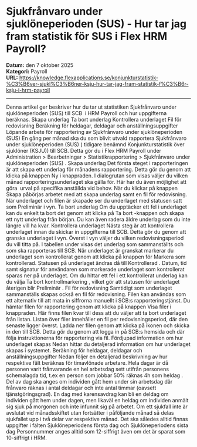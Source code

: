 # Sjukfrånvaro under sjuklöneperioden (SUS) - Hur tar jag fram statistik för SUS i Flex HRM Payroll?

**Datum:** den 7 oktober 2025  
**Kategori:** Payroll  
**URL:** https://knowledge.flexapplications.se/konjunkturstatistik-%C3%B6ver-sjukl%C3%B6ner-ksju-hur-tar-jag-fram-statistik-f%C3%B6r-ksju-i-hrm-payroll

---

Denna artikel ger beskriver hur du tar ut statistiken Sjukfrånvaro under sjuklöneperioden (SUS) till SCB  i HRM Payroll och hur uppgifterna beräknas.
Skapa underlag
Ta bort underlag
Kontrollera underlaget
Fil för redovisning
Beräkning för heldagar, deldagar och anställningsuppgifter
Löpande arbete för rapportering av Sjukfrånvaro under sjuklöneperioden (SUS)
En gång per månad ska du som blivit utvald rapportera
Sjukfrånvaro under sjuklöneperioden (SUS)
(
tidigare benämnd
Konjunkturstatistik över sjuklöner (KSJU))
till SCB. Detta gör du i Flex HRM Payroll under
Administration > Bearbetningar > Statistikrapportering > Sjukfrånvaro under sjuklöneperioden (SUS)
.
Skapa underlag
Det första steget i rapporteringen är att skapa ett underlag för månadens rapportering. Detta gör du genom att klicka på knappen
Ny
i knappraden.
I dialogrutan som visas väljer du vilken månad rapporteringsunderlaget ska gälla för. Här har du även möjlighet att göra  urval på specifika anställda vid behov.
När du klickar på knappen
Skapa
påbörjas arbetet med att skapa underlag samt en fil för redovisning. När underlaget och filen är skapade ser du underlaget med statusen satt som
Preliminär
i vyn.
Ta bort underlag
Om du upptäcker ett fel i underlaget kan du enkelt ta bort det genom att klicka på
Ta bort
-knappen och skapa ett nytt underlag från början. Du kan även radera äldre underlag som du inte längre vill ha kvar.
Kontrollera underlaget
Nästa steg är att kontrollera underlaget innan du skickar in uppgifterna till SCB. Detta gör du genom att granska underlaget i vyn.
Överst i vyn väljer du vilken redovisningsperiod du vill titta på.
I tabellen under visas det underlag som sammanställts och som ska rapporteras till SCB.
När underlaget är granskat markerar du underlaget som kontrollerat genom att klicka på knappen för
Markera som kontrollerad.
Statusen på underlaget ändras då till
Kontrollerad
. Datum, tid samt signatur för användaren som markerade underlaget som kontrollerat sparas ner på underlaget.
Om du hittar ett fel i ett kontrollerat underlag kan du välja
Ta bort kontrollmarkering
, vilket gör att statusen för underlaget återigen blir
Preliminär
.
Fil för redovisning
Samtidigt som underlaget sammanställs skapas också en fil för redovisning. Filen kan användas som ett alternativ till att mata in siffrorna manuellt i SCB:s rapporteringstjänst. Du hämtar filen för rapportering genom att klicka på knappen
Visa filer
i knappraden. Här finns filen kvar till dess att du väljer att ta bort underlaget från listan.
Listan över filer innehåller en fil per redovisningsperiod, där den senaste ligger överst. Ladda ner filen genom att klicka på ikonen och skicka in den till SCB. Detta gör du genom att logga in på SCB:s hemsida och där följa instruktionerna för rapportering via fil.
Fördjupad information om hur underlaget skapas
Nedan hittar du detaljerad information om hur underlaget skapas i systemet.
Beräkning för heldagar, deldagar och anställningsuppgifter
Nedan följer en detaljerad beskrivning av hur respektive fält beräknas för timavlönade arbetare.
Hela dagar är då personen varit frånvarande en hel arbetsdag sett utifrån personens schemalagda tid, t.ex en person som jobbar 50% räknas 4h som
heldag
.
Del av dag
ska anges om individen gått hem under sin arbetsdag där frånvaro räknas i antal deldagar och inte antal timmar (oavsett tjänstgöringsgrad). En dag med karensavdrag kan bli en deldag om individen gått hem under dagen, men likaväl en heldag om individen anmält sig sjuk på morgonen och inte infunnit sig på arbetet.
Om ett sjukfall inte är avslutat vid månadsskiftet utan fortsätter i påföljande månad så delas sjukfallet upp i två delar var respektive månad. Det ska således alltid finnas uppgifter i fälten Sjuklöneperiodens första dag och Sjuklöneperiodens sista dag
Personnummer anges alltid som 12-siffrigt även om det är sparat som 10-siffrigt i HRM.
